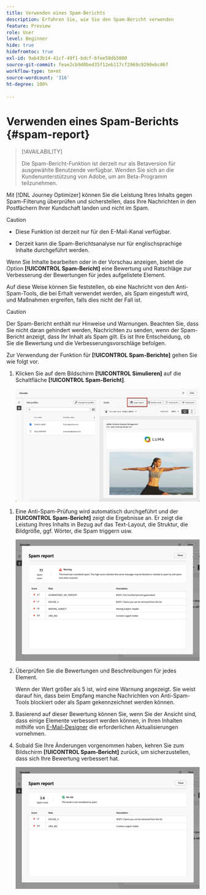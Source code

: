 ```yaml
---
title: Verwenden eines Spam-Berichts
description: Erfahren Sie, wie Sie den Spam-Bericht verwenden
feature: Preview
role: User
level: Beginner
hide: true
hidefromtoc: true
exl-id: 9ab43b14-41cf-49f1-bdcf-6fee58db5000
source-git-commit: feae2cb9d0bed35f12eb117cf2969c9290ebc06f
workflow-type: tm+mt
source-wordcount: '316'
ht-degree: 100%

---
```


# Verwenden eines Spam-Berichts {#spam-report}

>[!AVAILABILITY]
>
>Die Spam-Bericht-Funktion ist derzeit nur als Betaversion für ausgewählte Benutzende verfügbar. Wenden Sie sich an die Kundenunterstützung von Adobe, um am Beta-Programm teilzunehmen.

Mit [!DNL Journey Optimizer] können Sie die Leistung Ihres Inhalts gegen Spam-Filterung überprüfen und sicherstellen, dass Ihre Nachrichten in den Postfächern Ihrer Kundschaft landen und nicht im Spam.

>[!CAUTION]
>
>* Diese Funktion ist derzeit nur für den E-Mail-Kanal verfügbar.
>
>* Derzeit kann die Spam-Berichtsanalyse nur für englischsprachige Inhalte durchgeführt werden.

Wenn Sie Inhalte bearbeiten oder in der Vorschau anzeigen, bietet die Option **[!UICONTROL Spam-Bericht]** eine Bewertung und Ratschläge zur Verbesserung der Bewertungen für jedes aufgelistete Element.

Auf diese Weise können Sie feststellen, ob eine Nachricht von den Anti-Spam-Tools, die bei Erhalt verwendet werden, als Spam eingestuft wird, und Maßnahmen ergreifen, falls dies nicht der Fall ist.

>[!CAUTION]
>
>Der Spam-Bericht enthält nur Hinweise und Warnungen. Beachten Sie, dass Sie nicht daran gehindert werden, Nachrichten zu senden, wenn der Spam-Bericht anzeigt, dass Ihr Inhalt als Spam gilt. Es ist Ihre Entscheidung, ob Sie die Bewertung und die Verbesserungsvorschläge befolgen.

Zur Verwendung der Funktion für **[!UICONTROL Spam-Berichte]** gehen Sie wie folgt vor.

<!--For example spam scoring tool can tell that there are too many Images compared to the text. Retailers tend to do this even though the spam score gets worse because the content is more engaging.-->

<!--Michael, who is a marketer with NIKE works along with Tara from testing team to ensure that the emails being sent as part of the campaign/journey don't get categorised as SPAM.

They need an integration within AJO's marketing system to show how the curated content is doing against different SPAM compliance pillars like for SPAM trigger words, HTML Body content and layout, subject line etc.

They should be able to get scores for each individual items as shown by market standard SPAM filtering tools like Spam Assassin, Symantec etc.

They should also get suggestions on how to improve the score better to be confident that the messages don't get categorised as spam.-->

1. Klicken Sie auf dem Bildschirm **[!UICONTROL Simulieren]** auf die Schaltfläche **[!UICONTROL Spam-Bericht]**.

   ![](assets/spam-report-button.png)

<!--
    You can also open the [Email Designer](../email/content-from-scratch.md), click the **[!UICONTROL More]** button and select **[!UICONTROL Check spam score]** from the menu.

    ![](assets/spam-report-check-score.png)
-->

1. Eine Anti-Spam-Prüfung wird automatisch durchgeführt und der **[!UICONTROL Spam-Bericht]** zeigt die Ergebnisse an. Er zeigt die Leistung Ihres Inhalts in Bezug auf das Text-Layout, die Struktur, die Bildgröße, ggf. Wörter, die Spam triggern usw.

   ![](assets/spam-report-high-score.png)

1. Überprüfen Sie die Bewertungen und Beschreibungen für jedes Element.

   Wenn der Wert größer als 5 ist, wird eine Warnung angezeigt. Sie weist darauf hin, dass beim Empfang manche Nachrichten von Anti-Spam-Tools blockiert oder als Spam gekennzeichnet werden können.

1. Basierend auf dieser Bewertung können Sie, wenn Sie der Ansicht sind, dass einige Elemente verbessert werden können, in Ihren Inhalten mithilfe von [E-Mail-Designer](../email/content-from-scratch.md) die erforderlichen Aktualisierungen vornehmen.

1. Sobald Sie Ihre Änderungen vorgenommen haben, kehren Sie zum Bildschirm **[!UICONTROL Spam-Bericht]** zurück, um sicherzustellen, dass sich Ihre Bewertung verbessert hat.

   ![](assets/spam-report-low-score.png)

<!--You can also check the message's alerts for warnings on potential risk of spam detection. Follow the steps below.

1. Click the **[!UICONTROL Alerts]** button on top right of the screen. [Learn more on email alerts](../email/create-email.md#check-email-alerts)

1. If **[!UICONTROL Spam checker alert]** is displayed, you should check your content for a potential risk of spam using the **[!UICONTROL Spam report]** feature as detailed above.

    ![](assets/spam-report-alert.png)
-->
